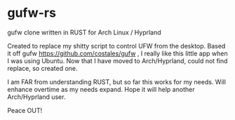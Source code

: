 # gufw-rs
gufw clone written in RUST for Arch Linux / Hyprland

Created to replace my shitty script to control UFW from the desktop.
Based it off gufw https://github.com/costales/gufw , I really like this little app when I was using Ubuntu.
Now that I have moved to Arch/Hyprland, could not find replace, so created one.

I am FAR from understanding RUST, but so far this works for my needs.
Will enhance overtime as my needs expand. Hope it will help another Arch/Hyprland user.

Peace OUT!
